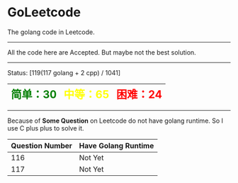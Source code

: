 # GoLeetcode
The golang code in Leetcode.

-----

All the code here are Accepted. But maybe not the best solution.

-----
Status: [119(117 golang + 2 cpp) / 1041]

| <font color=green size=5>简单：30</font> | <font color=yellow size=5>中等：65</font> | <font color=red size=5>困难：24</font> |
| ----------------------------------------|------------------------------------------|---------------------------------------|

-----

Because of **Some Question** on Leetcode do not have golang runtime. So I use C plus plus to solve it.

| Question Number | Have Golang Runtime |
| --------------- | ------------------- |
| 116 | Not Yet |
| 117 | Not Yet |
